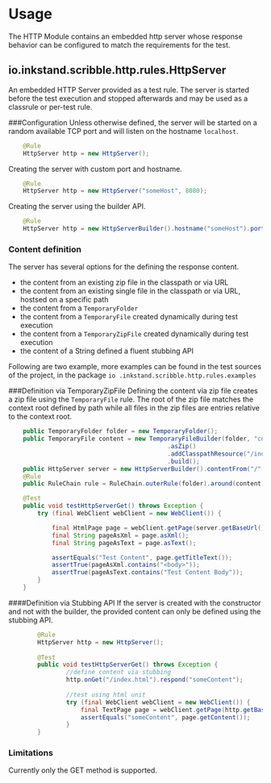 Usage
=====

The HTTP Module contains an embedded http server whose response behavior can be configured to match the requirements
for the test. 

io.inkstand.scribble.http.rules.HttpServer
------------------------------------------
An embedded HTTP Server provided as a test rule. The server is started before the test execution and stopped 
afterwards and may be used as a classrule or per-test rule.

###Configuration
Unless otherwise defined, the server will be started on a random available TCP port and will listen on the hostname 
`localhost`.
```java
    @Rule
    HttpServer http = new HttpServer();
``` 

Creating the server with custom port and hostname.
```java
    @Rule
    HttpServer http = new HttpServer("someHost", 8080);
``` 
Creating the server using the builder API.
```java
    @Rule
    HttpServer http = new HttpServerBuilder().hostname("someHost").port(8080).build();
``` 

### Content definition
The server has several options for the defining the response content. 

- the content from an existing zip file in the classpath or via URL
- the content from an existing single file in the classpath or via URL, hostsed on a specific path
- the content from a `TemporaryFolder`
- the content from a `TemporaryFile` created dynamically during test execution
- the content from a `TemporaryZipFile` created dynamically during test execution
- the content of a String defined a fluent stubbing API

Following are two example, more examples can be found in the test sources of the project, in the package `io
.inkstand.scribble.http.rules.examples` 

###Definition via TemporaryZipFile
Defining the content via zip file creates a zip file using the `TemporaryFile` rule. The root of the zip file matches
the context root defined by path while all files in the zip files are entries relative to the context root.

```java
    public TemporaryFolder folder = new TemporaryFolder();
    public TemporaryFile content = new TemporaryFileBuilder(folder, "content.zip")
                                            .asZip()
                                            .addClasspathResource("/index.html","index.html")
                                            .build();
    public HttpServer server = new HttpServerBuilder().contentFrom("/", content).build();
    @Rule
    public RuleChain rule = RuleChain.outerRule(folder).around(content).around(server);

    @Test
    public void testHttpServerGet() throws Exception {
        try (final WebClient webClient = new WebClient()) {

            final HtmlPage page = webClient.getPage(server.getBaseUrl() + "/index.html");
            final String pageAsXml = page.asXml();
            final String pageAsText = page.asText();

            assertEquals("Test Content", page.getTitleText());
            assertTrue(pageAsXml.contains("<body>"));
            assertTrue(pageAsText.contains("Test Content Body"));
        }
    }
```

####Definition via Stubbing API
If the server is created with the constructor and not with the builder, the provided content can only be defined 
using the stubbing API. 

```java
        @Rule
        HttpServer http = new HttpServer();
        
        @Test
        public void testHttpServerGet() throws Exception {
                //define content via stubbing
                http.onGet("/index.html").respond("someContent");
                
                //test using html unit
                try (final WebClient webClient = new WebClient()) {
                    final TextPage page = webClient.getPage(http.getBaseUrl() + "/index.html");
                    assertEquals("someContent", page.getContent());
                }
        }
``` 

### Limitations
Currently only the GET method is supported.
